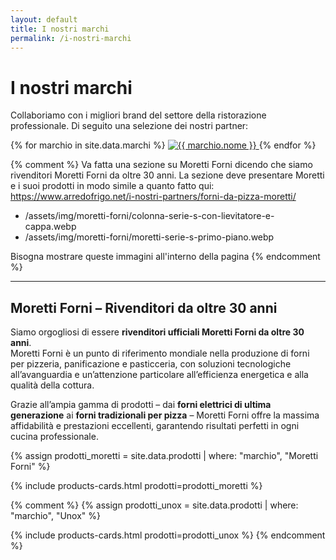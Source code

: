 ```yaml
---
layout: default
title: I nostri marchi
permalink: /i-nostri-marchi
---
```


# I nostri marchi

Collaboriamo con i migliori brand del settore della ristorazione professionale. Di seguito una selezione dei nostri partner:

<div class="grid-marchi">
  {% for marchio in site.data.marchi %}
    <a href="{{ marchio.url }}" target="_blank" class="marchio">
      <img src="/assets/img/loghi-fornitori/{{ marchio.logo }}" alt="{{ marchio.nome }}" />
    </a>
  {% endfor %}
</div>

{% comment %}
Va fatta una sezione su Moretti Forni dicendo che siamo rivenditori Moretti Forni da oltre 30 anni. La sezione deve presentare Moretti e i suoi prodotti in modo simile a quanto fatto qui: https://www.arredofrigo.net/i-nostri-partners/forni-da-pizza-moretti/

- /assets/img/moretti-forni/colonna-serie-s-con-lievitatore-e-cappa.webp
- /assets/img/moretti-forni/moretti-serie-s-primo-piano.webp

Bisogna mostrare queste immagini all'interno della pagina
{% endcomment %}

---

## Moretti Forni – Rivenditori da oltre 30 anni

Siamo orgogliosi di essere **rivenditori ufficiali Moretti Forni da oltre 30 anni**.  
Moretti Forni è un punto di riferimento mondiale nella produzione di forni per pizzeria, panificazione e pasticceria, con soluzioni tecnologiche all’avanguardia e un’attenzione particolare all’efficienza energetica e alla qualità della cottura.

Grazie all’ampia gamma di prodotti – dai **forni elettrici di ultima generazione** ai **forni tradizionali per pizza** – Moretti Forni offre la massima affidabilità e prestazioni eccellenti, garantendo risultati perfetti in ogni cucina professionale.


{% assign prodotti_moretti = site.data.prodotti | where: "marchio", "Moretti Forni"  %}
  
{% include products-cards.html 
   prodotti=prodotti_moretti
%}


{% comment %}
{% assign prodotti_unox = site.data.prodotti | where: "marchio", "Unox"  %}
  
{% include products-cards.html 
   prodotti=prodotti_unox
%}
{% endcomment %}